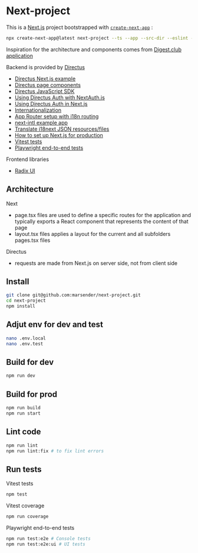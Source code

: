 # Next-project

This is a [Next.js](https://nextjs.org) project bootstrapped with [`create-next-app`](https://nextjs.org/docs/app/api-reference/cli/create-next-app) :

```bash
npx create-next-app@latest next-project --ts --app --src-dir --eslint --turbopack --tailwind --import-alias "@/*"
```

Inspiration for the architecture and components comes from [Digest.club application](https://github.com/premieroctet/digestclub)

Backend is provided by [Directus](https://directus.io/)

- [Directus Next.js example](https://github.com/directus-labs/examples/tree/main/nextjs)
- [Directus page components](https://docs.directus.io/guides/headless-cms/reusable-components.html)
- [Directus JavaScript SDK](https://docs.directus.io/guides/sdk/getting-started.html)
- [Using Directus Auth with NextAuth.js](https://docs.directus.io/blog/directus-auth-nextauth.html)
- [Using Directus Auth in Next.js](https://docs.directus.io/blog/implement-directus-auth-in-next-js-14.html)
- [Internationalization](https://nextjs.org/docs/pages/building-your-application/routing/internationalization)
- [App Router setup with i18n routing](https://next-intl.dev/docs/getting-started/app-router/with-i18n-routing)
- [next-intl example app](https://github.com/amannn/next-intl/tree/main/examples/example-app-router)
- [Translate i18next JSON resources/files](https://translate.i18next.com/)
- [How to set up Next.js for production](https://janhesters.com/blog/how-to-set-up-nextjs-15-for-production-in-2025)
- [Vitest tests](https://vitest.dev/)
- [Playwright end-to-end tests](https://playwright.dev/)

Frontend libraries

- [Radix UI](https://www.radix-ui.com/primitives)

## Architecture

Next

- page.tsx files are used to define a specific routes for the application
  and typically exports a React component that represents the content of that page
- layout.tsx files applies a layout for the current and all subfolders pages.tsx files

Directus

- requests are made from Next.js on server side, not from client side

## Install

```bash
git clone git@github.com:marsender/next-project.git
cd next-project
npm install
```

## Adjut env for dev and test

```bash
nano .env.local
nano .env.test
```

## Build for dev

```bash
npm run dev
```

## Build for prod

```bash
npm run build
npm run start
```

## Lint code

```bash
npm run lint
npm run lint:fix # to fix lint errors
```

## Run tests

Vitest tests

```bash
npm test
```

Vitest coverage

```bash
npm run coverage
```

Playwright end-to-end tests

```bash
npm run test:e2e # Console tests
npm run test:e2e:ui # UI tests
```
